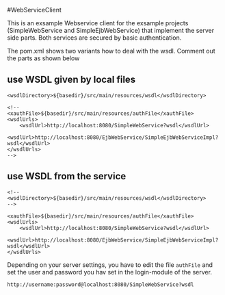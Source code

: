 #WebServiceClient

This is an exsample Webservice client for the exsample projects (SimpleWebService and SimpleEjbWebService) that implement the server side parts. Both services are secured by basic authentication.

The pom.xml shows two variants how to deal with the wsdl. Comment out the parts as shown below   

## use WSDL given by local files
        
    <wsdlDirectory>${basedir}/src/main/resources/wsdl</wsdlDirectory>
    				
    <!-- 
    <xauthFile>${basedir}/src/main/resources/authFile</xauthFile>
    <wsdlUrls> 
        <wsdlUrl>http://localhost:8080/SimpleWebService?wsdl</wsdlUrl> 
        <wsdlUrl>http://localhost:8080/EjbWebService/SimpleEjbWebServiceImpl?wsdl</wsdlUrl> 
    </wsdlUrls> 
    -->

## use WSDL from the service 
    
    <!--
    <wsdlDirectory>${basedir}/src/main/resources/wsdl</wsdlDirectory>
    -->
    				
    <xauthFile>${basedir}/src/main/resources/authFile</xauthFile>
    <wsdlUrls> 
        <wsdlUrl>http://localhost:8080/SimpleWebService?wsdl</wsdlUrl> 
        <wsdlUrl>http://localhost:8080/EjbWebService/SimpleEjbWebServiceImpl?wsdl</wsdlUrl> 
    </wsdlUrls> 

Depending on your server settings, you have to edit the file ``authFile`` and set the user and password you hav set in the login-module of the server.

    http://username:password@localhost:8080/SimpleWebService?wsdl



